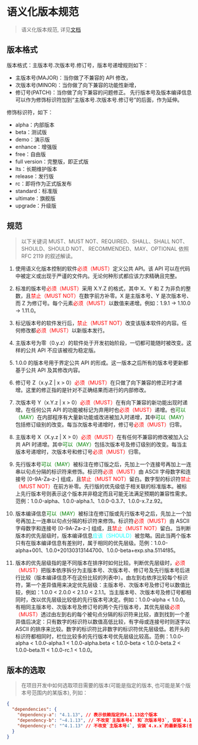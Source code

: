 # 语义化版本规范

> 语义化版本规范, 详见[文档](https://semver.org/)

## 版本格式

版本格式：主版本号.次版本号.修订号，版本号递增规则如下：

- 主版本号(MAJOR)：当你做了不兼容的 API 修改，
- 次版本号(MINOR)：当你做了向下兼容的功能性新增，
- 修订号(PATCH)：当你做了向下兼容的问题修正。
  先行版本号及版本编译信息可以作为修饰标识符加到“主版本号.次版本号.修订号”的后面，作为延伸。

修饰标识符，如下：

- alpha：内部版本
- beta：测试版
- demo：演示版
- enhance：增强版
- free：自由版
- full version：完整版，即正式版
- lts：长期维护版本
- release：发行版
- rc：即将作为正式版发布
- standard：标准版
- ultimate：旗舰版
- upgrade：升级版

## 规范

> 以下关键词 MUST、MUST NOT、REQUIRED、SHALL、SHALL NOT、SHOULD、SHOULD NOT、 RECOMMENDED、MAY、OPTIONAL 依照 RFC 2119 的叙述解读。

1. 使用语义化版本控制的软件<span style="color:red;">必须（MUST）</span>定义公共 API。该 API 可以在代码中被定义或出现于严谨的文件内。无论何种形式都应该力求精确且完整。

2. 标准的版本号<span style="color:red;">必须（MUST）</span>采用 X.Y.Z 的格式，其中 X、Y 和 Z 为非负的整数，且<span style="color:red;">禁止（MUST NOT）</span>在数字前方补零。X 是主版本号、Y 是次版本号、而 Z 为修订号。每个元素<span style="color:red;">必须（MUST）</span>以数值来递增。例如：1.9.1 -> 1.10.0 -> 1.11.0。

3. 标记版本号的软件发行后，<span style="color:red;">禁止（MUST NOT）</span>改变该版本软件的内容。任何修改都<span style="color:red;">必须（MUST）</span>以新版本发行。

4. 主版本号为零（0.y.z）的软件处于开发初始阶段，一切都可能随时被改变。这样的公共 API 不应该被视为稳定版。

5. 1.0.0 的版本号用于界定公共 API 的形成。这一版本之后所有的版本号更新都基于公共 API 及其修改内容。

6. 修订号 Z（x.y.Z | x > 0）<span style="color:red;">必须（MUST）</span>在只做了向下兼容的修正时才递增。这里的修正指的是针对不正确结果而进行的内部修改。

7. 次版本号 Y（x.Y.z | x > 0）<span style="color:red;">必须（MUST）</span>在有向下兼容的新功能出现时递增。在任何公共 API 的功能被标记为弃用时也<span style="color:red;">必须（MUST）</span>递增。也<span style="color:green;">可以（MAY）</span>在内部程序有大量新功能或改进被加入时递增，其中<span style="color:green;">可以（MAY）</span>包括修订级别的改变。每当次版本号递增时，修订号<span style="color:red;">必须（MUST）</span>归零。

8. 主版本号 X（X.y.z | X > 0）<span style="color:red;">必须（MUST）</span>在有任何不兼容的修改被加入公共 API 时递增。其中<span style="color:green;">可以（MAY）</span>包括次版本号及修订级别的改变。每当主版本号递增时，次版本号和修订号<span style="color:red;">必须（MUST）</span>归零。

9. 先行版本号<span style="color:green;">可以（MAY）</span>被标注在修订版之后，先加上一个连接号再加上一连串以句点分隔的标识符来修饰。标识符<span style="color:red;">必须（MUST）</span>由 ASCII 字母数字和连接号 [0-9A-Za-z-] 组成，且<span style="color:red;">禁止（MUST NOT）</span>留白。数字型的标识符<span style="color:red;">禁止（MUST NOT）</span>在前方补零。先行版的优先级低于相关联的标准版本。被标上先行版本号则表示这个版本并非稳定而且可能无法满足预期的兼容性需求。范例：1.0.0-alpha、1.0.0-alpha.1、1.0.0-0.3.7、1.0.0-x.7.z.92。

10. 版本编译信息<span style="color:green;">可以（MAY）</span>被标注在修订版或先行版本号之后，先加上一个加号再加上一连串以句点分隔的标识符来修饰。标识符<span style="color:red;">必须（MUST）</span>由 ASCII 字母数字和连接号 [0-9A-Za-z-] 组成，且<span style="color:red;">禁止（MUST NOT）</span>留白。当判断版本的优先层级时，版本编译信息<span style="color:Aqua;">应该（SHOULD）</span>被忽略。因此当两个版本只有在版本编译信息有差别时，属于相同的优先层级。范例：1.0.0-alpha+001、1.0.0+20130313144700、1.0.0-beta+exp.sha.5114f85。

11. 版本的优先层级指的是不同版本在排序时如何比较。判断优先层级时，<span style="color:red;">必须（MUST）</span>把版本依序拆分为主版本号、次版本号、修订号及先行版本号后进行比较（版本编译信息不在这份比较的列表中）。由左到右依序比较每个标识符，第一个差异值用来决定优先层级：主版本号、次版本号及修订号以数值比较，例如：1.0.0 < 2.0.0 < 2.1.0 < 2.1.1。当主版本号、次版本号及修订号都相同时，改以优先层级比较低的先行版本号决定。例如：1.0.0-alpha < 1.0.0。有相同主版本号、次版本号及修订号的两个先行版本号，其优先层级<span style="color:red;">必须（MUST）</span>透过由左到右的每个被句点分隔的标识符来比较，直到找到一个差异值后决定：只有数字的标识符以数值高低比较，有字母或连接号时则逐字以 ASCII 的排序来比较。数字的标识符比非数字的标识符优先层级低。若开头的标识符都相同时，栏位比较多的先行版本号优先层级比较高。范例：1.0.0-alpha < 1.0.0-alpha.1 < 1.0.0-alpha.beta < 1.0.0-beta < 1.0.0-beta.2 < 1.0.0-beta.11 < 1.0.0-rc.1 < 1.0.0。

## 版本的选取

> 在项目开发中如何选取项目需要的版本(可能是指定的版本, 也可能是某个版本号范围内的某版本), 列如：

```json
{
  "dependencies": {
    "dependency-a": "4.1.13", // 表示依赖指定的4.1.13这个版本
    "dependency-b": "~4.1.13", // 不改变`主版本号4` 和`次版本号3`, 安装`4.1.x`的最新版本(但不低于`4.1.13`,也不超出`4.2.0`)
    "dependency-c": "^4.1.13" // 不改变`主版本号4`, 安装`4.x.x`的最新版本(但不低于`4.1.13`, 也不超出`5.0.0`)
  }
}
```
